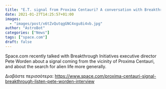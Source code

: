 ```yaml
---
title: "E.T. signal from Proxima Centauri? A conversation with Breakthrough Initiatives' Pete Worden"
date: 2021-01-27T14:25:57+01:00
images:
  - "images/post/x6tZvQutqgGNC4xgu8i4vb.jpg"
author: "AstroBot"
categories: ["News"]
tags: ["space.com"]
draft: false
---
```


Space.com recently talked with Breakthrough Initiatives executive director Pete Worden about a signal coming from the vicinity of Proxima Centauri, and about the search for alien life more generally. 

Διαβάστε περισσότερα: https://www.space.com/proxima-centauri-signal-breakthrough-listen-pete-worden-interview
